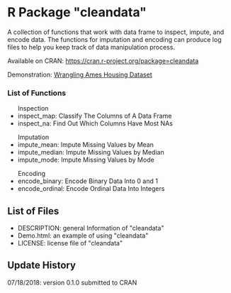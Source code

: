 # R Package "cleandata"

A collection of functions that work with data frame to inspect, impute, and encode data. The functions for imputation and encoding can produce log files to help you keep track of data manipulation process.

Available on CRAN: https://cran.r-project.org/package=cleandata

Demonstration: <a href="http://htmlpreview.github.com/?https://github.com/sherrisherry/cleandata/blob/master/Demo.html" target="_blank">Wrangling Ames Housing Dataset</a>

### List of Functions

<ul>Inspection
<li>inspect_map:	Classify The Columns of A Data Frame</li>
<li>inspect_na:	Find Out Which Columns Have Most NAs</li>
</ul>
<ul>Imputation
<li>impute_mean:	Impute Missing Values by Mean</li>
<li>impute_median:	Impute Missing Values by Median</li>
<li>impute_mode:	Impute Missing Values by Mode</li>
</ul>
<ul>Encoding
<li>encode_binary:	Encode Binary Data Into 0 and 1</li>
<li>encode_ordinal:	Encode Ordinal Data Into Integers</li>
</ul>

## List of Files

<ul>
<li>DESCRIPTION: general Information of "cleandata"</li>
<li>Demo.html: an example of using "cleandata"</li>
<li>LICENSE: license file of "cleandata"</li>
</ul>

## Update History

07/18/2018: version 0.1.0 submitted to CRAN
